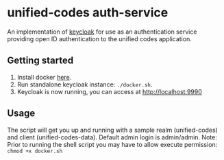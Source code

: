 # unified-codes auth-service

An implementation of [keycloak](https://www.keycloak.org/) for use as an authentication service providing open ID authentication to the unified codes application.

## Getting started

1. Install docker [here](https://docs.docker.com/get-docker/).
2. Run standalone keycloak instance: `./docker.sh`.
3. Keycloak is now running, you can access at [http://localhost:9990](http://localhost:9990)

## Usage

The script will get you up and running with a sample realm (unified-codes) and client (unified-codes-data). Default admin login is admin/admin.
Note: Prior to running the shell script you may have to allow execute permission: `chmod +x docker.sh`